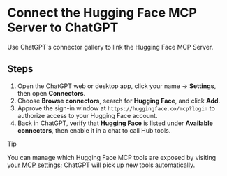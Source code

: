 # Connect the Hugging Face MCP Server to ChatGPT

Use ChatGPT's connector gallery to link the Hugging Face MCP Server.

## Steps

1. Open the ChatGPT web or desktop app, click your name → **Settings**, then open **Connectors**.
2. Choose **Browse connectors**, search for **Hugging Face**, and click **Add**.
3. Approve the sign-in window at `https://huggingface.co/mcp?login` to authorize access to your Hugging Face account.
4. Back in ChatGPT, verify that **Hugging Face** is listed under **Available connectors**, then enable it in a chat to call Hub tools.

> [!TIP]
> You can manage which Hugging Face MCP tools are exposed by visiting [your MCP settings](https://huggingface.co/settings/mcp); ChatGPT will pick up new tools automatically.
